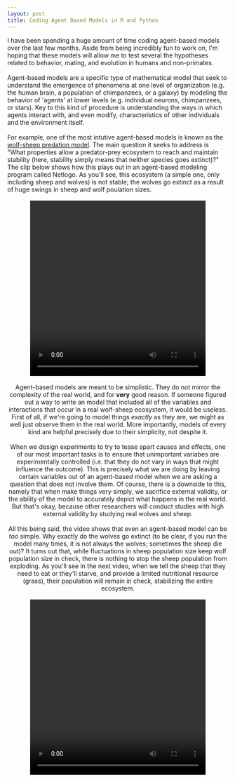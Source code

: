 ```yaml
---
layout: post
title: Coding Agent Based Models in R and Python 
---
```

<div style="text-align: left">
I have been spending a huge amount of time coding agent-based models over the last few months. Aside from being incredibly fun to work on, I'm hoping that these models will allow me to test several the hypotheses related to behavior, mating, and evolution in humans and non-primates.
</div>
<br>
<div style="text-align: left">
Agent-based models are a specific type of mathematical model that seek to understand the emergence of phenomena at one level of organization (e.g. the human brain, a population of chimpanzees, or a galaxy) by modeling the behavior of 'agents' at lower levels (e.g. individual neurons, chimpanzees, or stars). Key to this kind of procedure is understanding the ways in which agents interact with, and even modify, characteristics of other individuals and the environment itself.
</div>

<br>

<div style="text-align: left">
For example, one of the most intutive agent-based models is known as the <a href="https://ccl.northwestern.edu/netlogo/models/WolfSheepPredation">wolf-sheep predation model</a>. The main question it seeks to address is "What properties allow a predator-prey ecosystem to reach and maintain stability (here, stability simply means that neither species goes extinct)?" The clip below shows how this plays out in an agent-based modeling program called Netlogo. As you'll see, this ecosystem (a simple one, only including sheep and wolves) is not stable; the wolves go extinct as a result of huge swings in sheep and wolf poulation sizes.
</div>

<br>

<div style="text-align: center">
<video width="400" height="400" style="margin:0 auto" controls>
  <source src="/images/IMG_7462.mov" type="video/mp4">
</video>
</div>

<br>

<div style="text-align: center">
Agent-based models are meant to be simplistic. They do not mirror the complexity of the real world, and for <b>very</b> good reason. If someone figured out a way to write an model that included all of the variables and interactions that occur in a real wolf-sheep ecosystem, it would be useless. First of all, if we're going to model things <i>exactly</i> as they are, we might as well just observe them in the real world. More importantly, models of every kind are helpful precisely due to their simplicity, not despite it.
</div>

<br>

<div style="text-align: center">
When we design experiments to try to tease apart causes and effects, one of our most important tasks is to ensure that unimportant variabes are experimentally controlled (i.e. that they do not vary in ways that might influence the outcome). This is precisely what we are doing by leaving  certain variables out of an agent-based model when we are asking a question that does not involve them. Of course, there is a downside to this, namely that when make things very simply, we sacrifice external validity, or the ability of the model to accurately depict what happens in the real world. But that's okay, because other researchers will conduct studies with high external validity by studying real wolves and sheep.
</div>

<br>

<div style="text-align: center">
All this being said, the video shows that even an agent-based model can be <i>too</i> simple. Why exactly do the wolves go extinct (to be clear, if you run the model many times, it is not always the wolves; sometimes the sheep die out)? It turns out that, while fluctuations in sheep population size keep wolf population size in check, there is nothing to stop the sheep population from exploding. As you'll see in the next video, when we tell the sheep that they need to eat or they'll starve, and provide a limited nutritional resource (grass), their population will remain in check, stabilizing the entire ecosystem.
</div>

<br>

<div style="text-align: center">
<video width="400" height="400" style="margin:0 auto" controls>
  <source src="/images/IMG_7464.mov" type="video/mp4">
</video>
</div>
